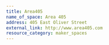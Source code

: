 ```yaml
---
title: Area405
name_of_space: Area 405
address: 405 East Oliver Street
external_link: http://www.area405.com
resource_category: maker_spaces
---
```


